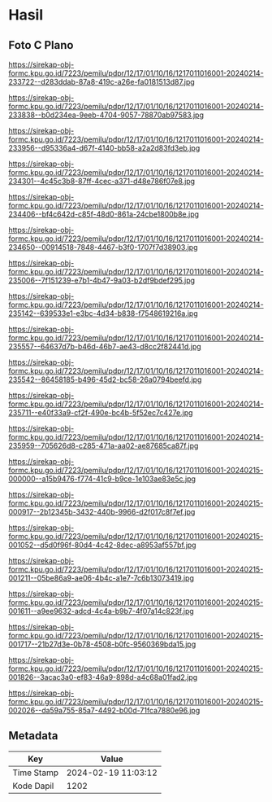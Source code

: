 # Hasil

## Foto C Plano

https://sirekap-obj-formc.kpu.go.id/7223/pemilu/pdpr/12/17/01/10/16/1217011016001-20240214-233722--d283ddab-87a8-419c-a26e-fa0181513d87.jpg

https://sirekap-obj-formc.kpu.go.id/7223/pemilu/pdpr/12/17/01/10/16/1217011016001-20240214-233838--b0d234ea-9eeb-4704-9057-78870ab97583.jpg

https://sirekap-obj-formc.kpu.go.id/7223/pemilu/pdpr/12/17/01/10/16/1217011016001-20240214-233956--d95336a4-d67f-4140-bb58-a2a2d83fd3eb.jpg

https://sirekap-obj-formc.kpu.go.id/7223/pemilu/pdpr/12/17/01/10/16/1217011016001-20240214-234301--4c45c3b8-87ff-4cec-a371-d48e786f07e8.jpg

https://sirekap-obj-formc.kpu.go.id/7223/pemilu/pdpr/12/17/01/10/16/1217011016001-20240214-234406--bf4c642d-c85f-48d0-861a-24cbe1800b8e.jpg

https://sirekap-obj-formc.kpu.go.id/7223/pemilu/pdpr/12/17/01/10/16/1217011016001-20240214-234650--00914518-7848-4467-b3f0-1707f7d38903.jpg

https://sirekap-obj-formc.kpu.go.id/7223/pemilu/pdpr/12/17/01/10/16/1217011016001-20240214-235006--7f151239-e7b1-4b47-9a03-b2df9bdef295.jpg

https://sirekap-obj-formc.kpu.go.id/7223/pemilu/pdpr/12/17/01/10/16/1217011016001-20240214-235142--639533e1-e3bc-4d34-b838-f7548619216a.jpg

https://sirekap-obj-formc.kpu.go.id/7223/pemilu/pdpr/12/17/01/10/16/1217011016001-20240214-235557--64637d7b-b46d-46b7-ae43-d8cc2f82441d.jpg

https://sirekap-obj-formc.kpu.go.id/7223/pemilu/pdpr/12/17/01/10/16/1217011016001-20240214-235542--86458185-b496-45d2-bc58-26a0794beefd.jpg

https://sirekap-obj-formc.kpu.go.id/7223/pemilu/pdpr/12/17/01/10/16/1217011016001-20240214-235711--e40f33a9-cf2f-490e-bc4b-5f52ec7c427e.jpg

https://sirekap-obj-formc.kpu.go.id/7223/pemilu/pdpr/12/17/01/10/16/1217011016001-20240214-235959--705626d8-c285-471a-aa02-ae87685ca87f.jpg

https://sirekap-obj-formc.kpu.go.id/7223/pemilu/pdpr/12/17/01/10/16/1217011016001-20240215-000000--a15b9476-f774-41c9-b9ce-1e103ae83e5c.jpg

https://sirekap-obj-formc.kpu.go.id/7223/pemilu/pdpr/12/17/01/10/16/1217011016001-20240215-000917--2b12345b-3432-440b-9966-d2f017c8f7ef.jpg

https://sirekap-obj-formc.kpu.go.id/7223/pemilu/pdpr/12/17/01/10/16/1217011016001-20240215-001052--d5d0f96f-80d4-4c42-8dec-a8953af557bf.jpg

https://sirekap-obj-formc.kpu.go.id/7223/pemilu/pdpr/12/17/01/10/16/1217011016001-20240215-001211--05be86a9-ae06-4b4c-a1e7-7c6b13073419.jpg

https://sirekap-obj-formc.kpu.go.id/7223/pemilu/pdpr/12/17/01/10/16/1217011016001-20240215-001611--a9ee9632-adcd-4c4a-b9b7-4f07a14c823f.jpg

https://sirekap-obj-formc.kpu.go.id/7223/pemilu/pdpr/12/17/01/10/16/1217011016001-20240215-001717--21b27d3e-0b78-4508-b0fc-9560369bda15.jpg

https://sirekap-obj-formc.kpu.go.id/7223/pemilu/pdpr/12/17/01/10/16/1217011016001-20240215-001826--3acac3a0-ef83-46a9-898d-a4c68a01fad2.jpg

https://sirekap-obj-formc.kpu.go.id/7223/pemilu/pdpr/12/17/01/10/16/1217011016001-20240215-002026--da59a755-85a7-4492-b00d-71fca7880e96.jpg


## Metadata

| Key        | Value               |
| ---------- | ------------------- |
| Time Stamp | 2024-02-19 11:03:12 |
| Kode Dapil | 1202                |



